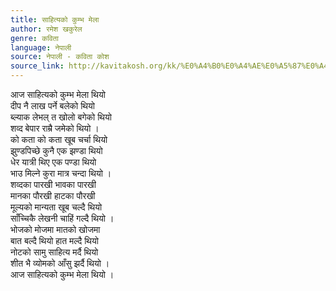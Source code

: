 ```yaml
---
title: साहित्यको कुम्भ मेला
author: रमेश खकुरेल
genre: कविता
language: नेपाली
source: नेपाली - कविता कोश
source_link: http://kavitakosh.org/kk/%E0%A4%B0%E0%A4%AE%E0%A5%87%E0%A4%B6_%E0%A4%96%E0%A4%95%E0%A5%81%E0%A4%B0%E0%A5%87%E0%A4%B2
---
```


आज साहित्यको कुम्भ मेला थियो  
दीप नै लाख पर्ने बलेको थियो  
ब्ल्याक लेभल् त खोलो बगेको थियो  
शव्द बेपार राम्रै जमेको थियो ।  
को कता को कता खूब चर्चा थियो  
झुण्डपिच्छे कुनै एक झण्डा थियो  
धेर यात्री थिए एक पण्डा थियो  
भाउ मिल्ने कुरा मात्र चन्दा थियो ।  
शव्दका पारखी भावका पारखी  
मानका पौरखी हाटका पौरखी  
मूल्यको मान्यता खूब चल्दै थियो  
साँच्चिकै लेखनी चाहिं गल्दै थियो ।  
भोजको मोजमा मातको खोजमा  
बात बल्दै थियो हात मल्दै थियो  
नोटको सामु साहित्य मर्दै थियो  
शीत भै व्योमको आँसु झर्दै थियो ।  
आज साहित्यको कुम्भ मेला थियो ।
